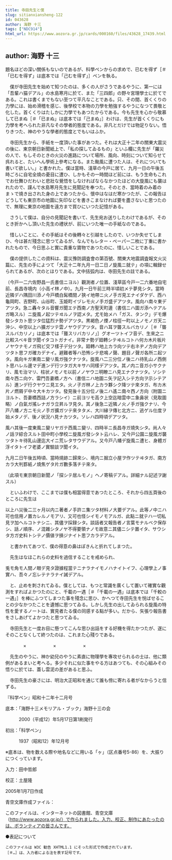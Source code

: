 ```yaml
---
title: 寺田先生と僕
slug: sitianxiansheng-122
id: 043628
author: 海野 十三
tags: ["NDC914"]
html_url: https://www.aozora.gr.jp/cards/000160/files/43628_17439.html
---
```


## author: 海野 十三

題名ほどの深い關係もないのであるが、科學ペンからの求めで、已むを得ず［＃「已むを得ず」は底本では「己むを得ず」］ペンを執る。

　僕が寺田先生を始めて知つたのは、多くの人がさうであるやうに、第一には「吾輩ハ猫デアル」の水島寒月に於て、また「三四郎」の野々宮理學士に於てである。これは書くまでもない至つて平凡なことである。只、その間、首くくりの力學には、始め滑稽を感じ、後學校で本物の力學を勉強するやうになつて畏敬と化した。首くくりはたしかに力學でもあつたからである。今も先生を心から敬慕して已まぬ［＃「已まぬ」は底本では「己まぬ」］わけは、先生が首くくりにも力學を考へられた非凡なその學者的態度である。非凡とだけでは物足りない。悟りきつた、神のやうな學者的態度とでもいはふか。

　寺田先生から、手紙を一度頂いた事があつた。それは大正十二年の關東大震災の後に、東京朝日新聞紙上で、「私の探してゐるもの」といふ欄に先生が「羅災の人で、もしそのときの火災の進路について場所、風向、時刻について知らせて呉れると、たいへん學術上參考になる。また颱風に遭つた人は、それについても書いて欲しい。」と書かれた。僕は當時、淺草の今戸に居て、九月一日の午後五時ごろに自宅全燒の憂目に遭ひ、しかもその一時間ほど前には、もう生命もこれでお仕舞ひだわいと悲壯な覺悟をしなければならなかつたほどの大旋風にも襲はれたので、謹んで水島寒月先生に見聞記を奉つた。そのとき、當時着のみ着のまゝで燒き出された身の上であつたから、懷中はなはだ寒かつたが、この報告はどうしても東京市の地圖に矢印などを書きこまなければ要を盡さないと思つたので、無理に東京の地圖を遠方まで買ひにいつた記憶がある。

　さうして僕は、自分の見聞記を書いて、先生宛お送りしたわけであるが、そのとき折かへし頂いた先生の禮状が、前にいつた唯一の手紙なのである。

　惜しいことに、その手紙はその後轉々と引越をしたので、いつか失せてしまひ、今は甚だ殘念に思つてゐるが、なんでもレター・ペーパー二枚に丁重に書かれたもので、今日思ふと實に貴重な寶物であつたのに、惜しいことである。

　僕の提供したこの資料は、震災豫防調査會の第百號、關東大地震調査報文火災篇に、先生の手によつて「大正十二年九月一日二日ノ旋風ニ就テ」の項に輯録せられてあるが、次のとほりである。文中括弧内は、寺田先生の註である。

（今戸一二六佐野昌一氏書信ニヨル）觀測者ノ位置、淺草區今戸一二六番地自宅前、長昌寺境内（小高イ林ノ中）。九月一日午前三時半頃初メテ夢見シタ。當時近隣デハ隅田川添ノ今戸橋白髯橋間ノ狹イ地帶ニ火ノ手ガ見エナイダケデ、西ハ龜岡町、吉野町、山谷町、玉姫町イヅレモ火ノ手ガ盛デアツタ。風向ハ南々東デアツタ。急ニ轟々タル音響ガ聞エテ西南ノ方聖天町邊（書信ニハ圖ガ添ヘテアルガ略スル）ニ旋風ノ起ツテヰルノヲ認メタ。尤モ始メハ「ガス、タンク」デモ爆發シタカト思ツタ位猛烈ナ勢デアツタ。黒褐色ノ煙ノ柱徑一町以上ノモノガ天ニ沖シ、中空以上ハ擴ガツテ雲ノヤウデアツタ。音ハ耳ヲ聾スルバカリノ［＃「聾スルバカリノ」は底本では「聾スリバカリノ」］グオーツトイフ音デ、生來之ニ比較スベキ音ヲ聞イタコトガナイ。非常ナ勢デ廻轉シテヰルコトハ何カ木片板片ノヤウナモノガ飛ビ交フ樣子デ分ツタ。廻轉ハ地上カラ向ツテ右ネヂノ方向デアツタト思フガ確カデナイ。避難者等ハ恐怖シテ悲鳴ノ聲、題目ノ聲ガ各所ニ起ツタ。風向キガ東南ニ變リ風ガ強クナツタ。旋風ハ二三分位ノ後ニハ待乳山ノ西側ト思ハレル邊マデ進ンデ行ツタガ大キサハ同樣デアツタ。其ノ内ニ音ガ小サクナリ、風モ治マリ、柱状ノモノモ以前ノノヤウニ明瞭ニハ見エナクナツタ。ソシテ南々西ニ向ケ、雷門吾妻橋ノ方ヘ（書信ニハ地圖ニ矢ヲ記入シテ方向ヲ示シテアル）進ンデ行クヤウニ見エタ。火ノ子ガ林ノ上カラ夥シク降ツテ來タガ、布カ木片ノ燃屑デ中々大キカツタ。發見後十五分位ノ後ニハ遙ニ南々西ノ方向（附圖ニヨルト、吾妻橋西詰ノ方ラシイ）ニ前ヨリモ高ク上空迄暗雲中ニ象鼻状（見取圖略）ノ白氣ガ搖レナガラ立昇ルヲ見タ。其ノ後急ニ近隣ノ火ノ手ガ強クナリ、今戸八幡ノ方ニモ火ノ手ガ擴ガツテ來タタメ、大川縁ヲ傳ヒ北方ニ、逃ゲル仕度ヲ始メタノデ、後ノ状況ハ見ナカツタ。ソレハ四時頃デアツタ。


風ハ其後一度東風ニ變リヤガテ西風ニ變リ、四時半ニ長昌寺ガ燒失シタ。尚人々ノ話ヲ綜合スルト田中町小學校ニ旋風ガ發シタト云ハレ、又今戸公園ニ旋風ガ襲ツタトキ待乳山邊迄大イニ荒レタサウデアル。又今戸八幡デ旋風ニ遭ヒ、身體ガ浮イタトイフ老婆ノ實驗談ヲ聞イタ。

九月二日午後五時頃、當時燒跡ニ歸來シ、境内ニ掘立小屋ヲ作ツテヰタガ、南方カラ大判罫紙ノ燒焦ゲタ片ガ數多落チテ來タ。

（此項モ東京朝日新聞ノ「探シテ居ルモノ」ヘノ寄稿デアル。詳細ナル記述ヲ謝スル）



　といふわけで、ここまでは僕も相當得意であつたところ、それから四五頁後のところに先生は


以上ハ災後二三ヶ月以内ニ著者ノ手許ニ集ツタ材料ノ大要デアル。此等ノ中ニハ可也信用ノ置カレルノモアリ、又可也怪シイモノモアルガ、此點ニ就テハ一切私見ヲ加ヘルコトナシニ、其儘ヲ採録シタ。談話者又報告者ノ言葉モナルベク保存シ、話ノ順序、ノ混雜シタノヤ不得要領ナノモ故意ニ其儘ニシテ置イタ、サウシタ方ガ史料トシテノ價値ヲ損ジナイト思フカラデアル。



　と書かれてあつて、僕の得意の鼻はぽきんと折れてしまつた。

　先生はなほこれらの史料を過信することを戒められ、


兎モ角モ人間ノ眼デ見タ證據程當テニナラナイモノハナイトイフ、心理學上ノ事實ハ、吾々ノ忘レテナラナイ誡デアル。



　と、止めを刺されてゐる。僕としては、もつと常識を廣くして置いて確實な觀測をすればよかつたのにと、千載の一遇［＃「千載の一遇」は底本では「千較の一遇」］を棒にふつてしまつた事を殘念に思ひ、かへつて寺田先生を悦ばせることの少なかつたことを遺憾に思つてゐる。しかし先生の出してゐられる旋風の特性を愛するノートは、實見者たる僕の同感する點が多い。だから、矢張り報告書をさしあげてよかつたと思つてゐる。

　寺田先生と一度お目に懸つてこんな思ひ出話をする好機を得たかつたが、遂にそのことなくして終つたのは、これまた心殘りである。

　　　　×　　　　　　×　　　　　　×

　先生のやうに、神か幼兒のやうに素直に物理學を專攻せられるの士は、他に類例があるまいと考へる。多少それに似た事をやる方はあつても、その心組みその悟りに於ては、蓋し雲泥の差があると思ふ。

　寺田先生の豪さには、明治大正昭和を通じて誰も傍に寄れる者がなからうと信ずる。

『科学ペン』昭和十二年十二月号













底本：「海野十三メモリアル・ブック」海野十三の会


　　　2000（平成12）年5月17日第1刷発行

初出：「科学ペン」

　　　1937（昭和12）年12月号

※底本は、物を数える際や地名などに用いる「ヶ」（区点番号5-86）を、大振りにつくっています。

入力：田中哲郎

校正：土屋隆

2005年1月7日作成

青空文庫作成ファイル：

このファイルは、インターネットの図書館、青空文庫（http://www.aozora.gr.jp/）で作られました。入力、校正、制作にあたったのは、ボランティアの皆さんです。











●表記について


	このファイルは W3C 勧告 XHTML1.1 にそった形式で作成されています。
	［＃…］は、入力者による注を表す記号です。